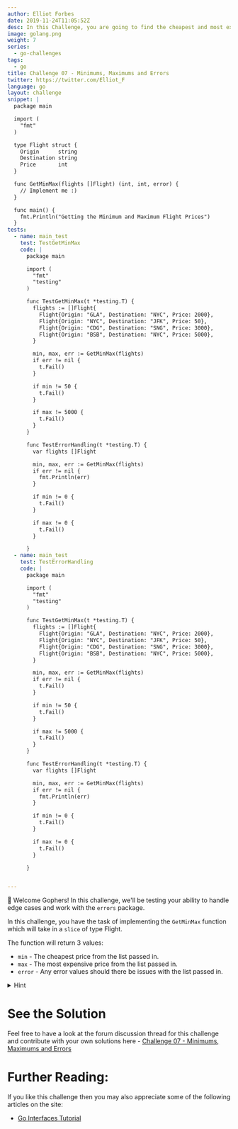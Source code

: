 ```yaml
---
author: Elliot Forbes
date: 2019-11-24T11:05:52Z
desc: In this Challenge, you are going to find the cheapest and most expensive flights from a list in Go 
image: golang.png
weight: 7
series:
  - go-challenges
tags:
  - go
title: Challenge 07 - Minimums, Maximums and Errors
twitter: https://twitter.com/Elliot_F
language: go
layout: challenge
snippet: |
  package main

  import (
    "fmt"
  )

  type Flight struct {
    Origin      string
    Destination string
    Price       int
  }

  func GetMinMax(flights []Flight) (int, int, error) {
    // Implement me :)
  }

  func main() {
    fmt.Println("Getting the Minimum and Maximum Flight Prices")
  }
tests: 
  - name: main_test
    test: TestGetMinMax
    code: |
      package main

      import (
        "fmt"
        "testing"
      )

      func TestGetMinMax(t *testing.T) {
        flights := []Flight{
          Flight{Origin: "GLA", Destination: "NYC", Price: 2000},
          Flight{Origin: "NYC", Destination: "JFK", Price: 50},
          Flight{Origin: "CDG", Destination: "SNG", Price: 3000},
          Flight{Origin: "BSB", Destination: "NYC", Price: 5000},
        }

        min, max, err := GetMinMax(flights)
        if err != nil {
          t.Fail()
        }

        if min != 50 {
          t.Fail()
        }

        if max != 5000 {
          t.Fail()
        }
      }

      func TestErrorHandling(t *testing.T) {
        var flights []Flight

        min, max, err := GetMinMax(flights)
        if err != nil {
          fmt.Println(err)
        }

        if min != 0 {
          t.Fail()
        }

        if max != 0 {
          t.Fail()
        }

      }
  - name: main_test
    test: TestErrorHandling
    code: |
      package main

      import (
        "fmt"
        "testing"
      )

      func TestGetMinMax(t *testing.T) {
        flights := []Flight{
          Flight{Origin: "GLA", Destination: "NYC", Price: 2000},
          Flight{Origin: "NYC", Destination: "JFK", Price: 50},
          Flight{Origin: "CDG", Destination: "SNG", Price: 3000},
          Flight{Origin: "BSB", Destination: "NYC", Price: 5000},
        }

        min, max, err := GetMinMax(flights)
        if err != nil {
          t.Fail()
        }

        if min != 50 {
          t.Fail()
        }

        if max != 5000 {
          t.Fail()
        }
      }

      func TestErrorHandling(t *testing.T) {
        var flights []Flight

        min, max, err := GetMinMax(flights)
        if err != nil {
          fmt.Println(err)
        }

        if min != 0 {
          t.Fail()
        }

        if max != 0 {
          t.Fail()
        }

      }


---
```


👋 Welcome Gophers! In this challenge, we'll be testing your ability to handle edge cases and work with the `errors` package. 

In this challenge, you have the task of implementing the `GetMinMax` function which will take in a `slice` of type Flight. 

The function will return 3 values:

* `min` - The cheapest price from the list passed in.
* `max` - The most expensive price from the list passed in.
* `error` - Any error values should there be issues with the list passed in.

<details><summary>Hint</summary>

You can create new errors using the `error` package and calling `errors.New()`.

</details>

# See the Solution

Feel free to have a look at the forum discussion thread for this challenge and contribute with your own solutions here - [Challenge 07 - Minimums, Maximums and Errors](https://discuss.tutorialedge.net/t/challenge-05-implementing-a-stack/22) 


# Further Reading:

If you like this challenge then you may also appreciate some of the following articles on the site:

* [Go Interfaces Tutorial](/golang/go-interfaces-tutorial/)
